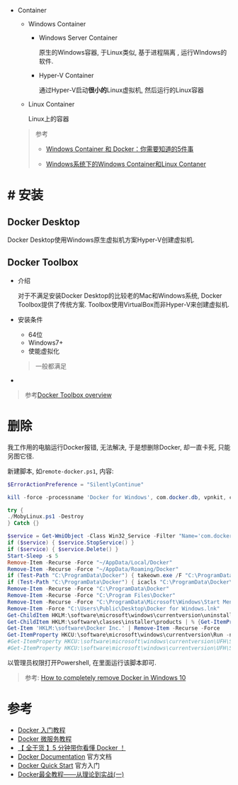 * Container

  * Windows Container

    * Windows Server Container

      原生的Windows容器, 于Linux类似, 基于进程隔离 , 运行WIndows的软件.

    * Hyper-V Container

      通过Hyper-V启动**很小的**Linux虚拟机, 然后运行的Linux容器

  * Linux Container

    Linux上的容器

  > 参考
  >
  > * [Windows Container 和 Docker：你需要知道的5件事](https://www.cnblogs.com/ups216/p/6385663.html)
  >
  > * [Windows系统下的Windows Container和Linux Contaner](https://blog.csdn.net/littleworm0/article/details/102626516)

# # 安装

## Docker Desktop

Docker Desktop使用Windows原生虚拟机方案Hyper-V创建虚拟机.

## Docker Toolbox

* 介绍

  对于不满足安装Docker Desktop的比较老的Mac和Windows系统, Docker Toolbox提供了传统方案. Toolbox使用VirtualBox而非Hyper-V来创建虚拟机.

* 安装条件

  * 64位
  * Windows7+
  * 使能虚拟化

  > 一般都满足

* 

> 参考[Docker Toolbox overview](https://docs.docker.com/toolbox/overview/)

# 删除

我工作用的电脑运行Docker报错, 无法解决, 于是想删除Docker, 却一直卡死, 只能另图它径.

新建脚本, 如`remote-docker.ps1`, 内容:

```powershell
$ErrorActionPreference = "SilentlyContinue"

kill -force -processname 'Docker for Windows', com.docker.db, vpnkit, com.docker.proxy, com.docker.9pdb, moby-diag-dl, dockerd

try {
./MobyLinux.ps1 -Destroy
} Catch {}

$service = Get-WmiObject -Class Win32_Service -Filter "Name='com.docker.service'"
if ($service) { $service.StopService() }
if ($service) { $service.Delete() }
Start-Sleep -s 5
Remove-Item -Recurse -Force "~/AppData/Local/Docker"
Remove-Item -Recurse -Force "~/AppData/Roaming/Docker"
if (Test-Path "C:\ProgramData\Docker") { takeown.exe /F "C:\ProgramData\Docker" /R /A /D Y }
if (Test-Path "C:\ProgramData\Docker") { icacls "C:\ProgramData\Docker\" /T /C /grant Administrators:F }
Remove-Item -Recurse -Force "C:\ProgramData\Docker"
Remove-Item -Recurse -Force "C:\Program Files\Docker"
Remove-Item -Recurse -Force "C:\ProgramData\Microsoft\Windows\Start Menu\Programs\Docker"
Remove-Item -Force "C:\Users\Public\Desktop\Docker for Windows.lnk"
Get-ChildItem HKLM:\software\microsoft\windows\currentversion\uninstall | % {Get-ItemProperty $_.PSPath}  | ? { $_.DisplayName -eq "Docker" } | Remove-Item -Recurse -Force
Get-ChildItem HKLM:\software\classes\installer\products | % {Get-ItemProperty $_.pspath} | ? { $_.ProductName -eq "Docker" } | Remove-Item -Recurse -Force
Get-Item 'HKLM:\software\Docker Inc.' | Remove-Item -Recurse -Force
Get-ItemProperty HKCU:\software\microsoft\windows\currentversion\Run -name "Docker for Windows" | Remove-Item -Recurse -Force
#Get-ItemProperty HKCU:\software\microsoft\windows\currentversion\UFH\SHC | ForEach-Object {Get-ItemProperty $_.PSPath} | Where-Object { $_.ToString().Contains("Docker for Windows.exe") } | Remove-Item -Recurse -Force $_.PSPath
#Get-ItemProperty HKCU:\software\microsoft\windows\currentversion\UFH\SHC | Where-Object { $(Get-ItemPropertyValue $_) -Contains "Docker" }
```

以管理员权限打开Powershell, 在里面运行该脚本即可.

> 参考: [How to completely remove Docker in Windows 10](https://success.docker.com/article/how-to-completely-remove-docker-in-windows-10)

# 参考

* [Docker 入门教程](http://www.ruanyifeng.com/blog/2018/02/docker-tutorial.html)
* [Docker 微服务教程](http://www.ruanyifeng.com/blog/2018/02/docker-wordpress-tutorial.html)
* [【 全干货 】5 分钟带你看懂 Docker ！](https://zhuanlan.zhihu.com/p/30713987)
* [Docker Documentation](https://docs.docker.com/) 官方文档
* [Docker Quick Start](https://hub.docker.com/?overlay=onboarding) 官方入门
* [Docker最全教程——从理论到实战(一)](https://www.cnblogs.com/codelove/p/10030439.html) 

